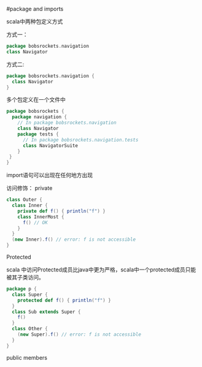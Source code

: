 #package and imports

scala中两种包定义方式

方式一：
```scala
package bobsrockets.navigation
class Navigator
```
方式二:
```scala
package bobsrockets.navigation {
  class Navigator
}
```
多个包定义在一个文件中
```scala
package bobsrockets {
  package navigation {
    // In package bobsrockets.navigation
    class Navigator
    package tests {
      // In package bobsrockets.navigation.tests
      class NavigatorSuite
    }
 }
}
```
import语句可以出现在任何地方出现

访问修饰：
private
```scala
class Outer {
  class Inner {
    private def f() { println("f") }
    class InnerMost {
      f() // OK
    }
  } 
  (new Inner).f() // error: f is not accessible
}
```

Protected

scala 中访问Protected成员比java中更为严格，scala中一个protected成员只能被其子类访问。
```scala
package p {
  class Super {
    protected def f() { println("f") }
  }
  class Sub extends Super {
    f()
  }
  class Other {
    (new Super).f() // error: f is not accessible
  }
}
```
public members
